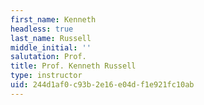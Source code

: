 ```yaml
---
first_name: Kenneth
headless: true
last_name: Russell
middle_initial: ''
salutation: Prof.
title: Prof. Kenneth Russell
type: instructor
uid: 244d1af0-c93b-2e16-e04d-f1e921fc10ab
---
```


